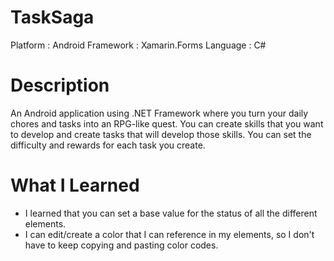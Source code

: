 # TaskSaga

Platform  : Android
Framework : Xamarin.Forms
Language  : C#

# Description

An Android application using .NET Framework where you turn your daily chores and tasks into an RPG-like quest. You can create skills that you want to develop and create tasks that will develop those skills. You can set the difficulty and rewards for each task you create.

# What I Learned

* I  learned that you can set a base value for the status of all the different elements.
* I can edit/create a color that I can reference in my elements, so I don't have to keep copying and pasting color codes.
